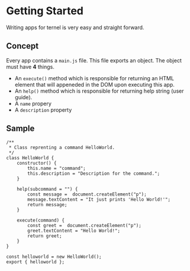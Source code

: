 # Getting Started

Writing apps for ternel is very easy and straight forward.

## Concept

Every app contains a ```main.js``` file. This file exports an object.
The object must have **4** things.
- An ```execute()``` method which is responsible for 
returning an HTML element that will appeneded  in the DOM upon
executing this app.
- An ```help()``` method which is responsible for returning 
help string (user guide).
- A ```name``` propery
- A ```description``` property

## Sample 
```js:line-numbers
/**
 * Class reprenting a command HelloWorld.
 */
class HelloWorld {
    constructor() {
        this.name = "command";
        this.description = "Description for the command.";
    }

    help(subcommand = "") {
        const message =  document.createElement("p");
        message.textContent = "It just prints 'Hello World!'";
        return message;
    }

    execute(command) {
        const greet =  document.createElement("p");
        greet.textContent = "Hello World!";
        return greet;
    }
}

const helloworld = new HelloWorld();
export { helloworld };
```
